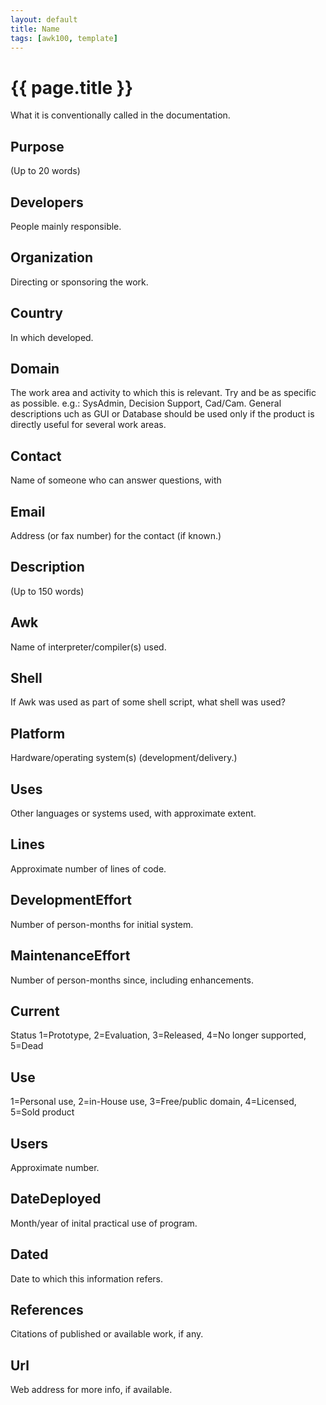 ```yaml
---
layout: default
title: Name
tags: [awk100, template]
---
```


# {{ page.title }}

What it is conventionally called in the documentation.

## Purpose

(Up to 20 words)

## Developers

People mainly responsible.

## Organization

Directing or sponsoring the work.

## Country

In which developed.

## Domain

The work area and activity to which this is relevant.  Try and be as
specific as possible. e.g.: SysAdmin, Decision Support, Cad/Cam. General
descriptions uch as GUI or Database should be used only if the product
is directly useful for several work areas.

## Contact

Name of someone who can answer questions, with

## Email

Address (or fax number) for the contact (if known.)

## Description

(Up to 150 words)

## Awk

Name of interpreter/compiler(s) used.

## Shell
 
If Awk was used as part of some shell script, what shell was used? 

## Platform

Hardware/operating system(s) (development/delivery.)

## Uses

Other languages or systems used, with approximate extent.

## Lines

Approximate number of lines of code.

## DevelopmentEffort

Number of person-months for initial system.

## MaintenanceEffort

Number of person-months since, including enhancements.

## Current

Status 1=Prototype, 2=Evaluation, 3=Released, 4=No longer supported, 5=Dead

## Use
 
1=Personal use, 2=in-House use, 3=Free/public domain, 4=Licensed, 5=Sold product 

## Users

Approximate number.

## DateDeployed

Month/year of inital practical use of program.

## Dated

Date to which this information refers.

## References

Citations of published or available work, if any.

## Url

Web address for more info, if available.
